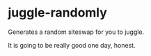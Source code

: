 # juggle-randomly

Generates a random siteswap for you to juggle.

It is going to be really good one day, honest.
